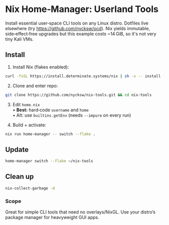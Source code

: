 # Nix Home‑Manager: Userland Tools

Install essential user‑space CLI tools on any Linux distro. Dotfiles live elsewhere (try <https://github.com/nycksw/ocd>). Nix yields immutable, side‑effect‑free upgrades but this example costs ~14 GiB, so it's not very tiny Kali VMs.

## Install

1. Install Nix (flakes enabled):

```bash
curl -fsSL https://install.determinate.systems/nix | sh -s -- install --determinate
```

2. Clone and enter repo:

```bash
git clone https://github.com/nycksw/nix-tools.git && cd nix-tools
```

3. Edit `home.nix`  
   • **Best:** hard‑code `username` and `home`  
   • Alt: use `builtins.getEnv` (needs `--impure` on every run)

4. Build + activate:

```bash
nix run home-manager -- switch --flake .
```

## Update

```bash
home-manager switch --flake ~/nix-tools
```

## Clean up

```bash
nix-collect-garbage -d
```

### Scope

Great for simple CLI tools that need no overlays/NixGL. Use your distro’s package manager for heavyweight GUI apps.
